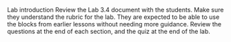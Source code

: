 Lab introduction
Review the Lab 3.4 document with the students. Make sure they understand the rubric for the lab.
They are expected to be able to use the blocks from earlier lessons without needing more guidance.
Review the questions at the end of each section, and the quiz at the end of the lab. 

